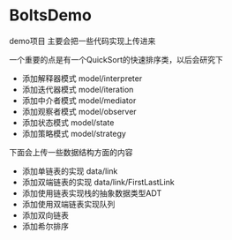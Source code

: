 # BoltsDemo
demo项目
主要会把一些代码实现上传进来

一个重要的点是有一个QuickSort的快速排序类，以后会研究下

- 添加解释器模式  model/interpreter
- 添加迭代器模式  model/iteration
- 添加中介者模式  model/mediator
- 添加观察者模式  model/observer
- 添加状态模式  model/state
- 添加策略模式  model/strategy

下面会上传一些数据结构方面的内容

- 添加单链表的实现 data/link
- 添加双端链表的实现 data/link/FirstLastLink
- 添加使用链表实现栈的抽象数据类型ADT
- 添加使用双端链表实现队列
- 添加双向链表
- 添加希尔排序